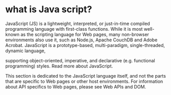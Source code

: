 # what is Java script?
JavaScript (JS) is a lightweight, interpreted, or just-in-time compiled programming language with first-class functions. 
While it is most well-known as the scripting language for Web pages, many non-browser environments also use it, such as 
Node.js, Apache CouchDB and Adobe Acrobat. JavaScript is a prototype-based, multi-paradigm, single-threaded, dynamic language,

supporting object-oriented, imperative, and declarative (e.g. functional programming) styles. Read more about JavaScript.

This section is dedicated to the JavaScript language itself, and not the parts that are specific to Web pages or other host 
environments. For information about API specifics to Web pages, please see Web APIs and DOM.
